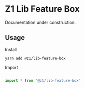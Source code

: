 # Z1 Lib Feature Box

Documentation under construction.

## Usage

Install

```
yarn add @z1/lib-feature-box
```

Import

```JavaScript

import * from '@z1/lib-feature-box'

```
